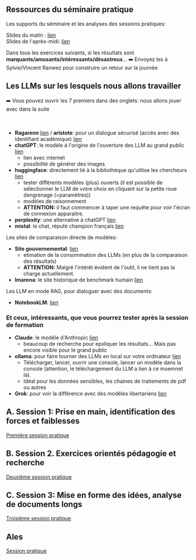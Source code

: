

## Ressources du séminaire pratique

Les supports du séminaire et les analyses des sessions pratiques:

Slides du matin : [lien](https://github.com/vguigue/tuto-LLM/blob/main/ressources/séminaire.pdf)<BR>
Slides de l'après-midi: [lien](https://github.com/vguigue/tuto-LLM/blob/main/ressources/practical.pdf)


Dans tous les exercices suivants, si les résultats sont **marquants/amusants/intéressants/désastreux**... ➡️ Envoyez les à Sylvie/Vincent Ranwez pour construire un retour sur la journée

## Les LLMs sur les lesquels nous allons travailler

<div class="ex-box">
➡️ Vous pouvez ouvrir les 7 premiers dans des onglets: nous allons jouer avec dans la suite
</div>
<BR>
<BR>

- **Ragarenn** [lien](https://ragarenn.eskemm-numerique.fr/demo@institut-agro/app) / **aristote**: pour un dialogue sécurisé (accès avec des identifiant académique) [lien](https://chat.aristote.education)
- **chatGPT**: le modèle à l'origine de l'ouverture des LLM au grand public [lien](https://chatgpt.com/)
    - lien avec internet
    - possibilité de générer des images
- **huggingface**: directement lié à la bibliothèque qu'utilise les chercheurs [lien](https://huggingface.co/chat/)
    - tester différents modèles (plus) ouverts (il est possible de sélectionner le LLM de votre choix en cliquant sur la petite roue dengrenage (=paramètres))
    - modèles de raisonnement
    - **ATTENTION:** il faut commencer à taper une requête pour voir l'écran de connexion apparaitre.
- **perplexity**: une alternative à chatGPT [lien](https://www.perplexity.ai/)
- **mistal**: le chat, réputé champion français [lien](https://chat.mistral.ai/)

Les sites de comparaison directe de modèles:

- **Site gouvernemental**: [lien](https://www.comparia.beta.gouv.fr)
    - etimation de la consommation des LLMs (en plus de la comparaison des résultats)
    - **ATTENTION:** Malgré l'intérêt évident de l'outil, il ne tient pas la charge actuellement.
- **lmarena**: le site historique de benchmark humain [lien](https://lmarena.ai) 

Les LLM en mode RAG, pour dialoguer avec des documents:

- **NotebookLM**: [lien](https://notebooklm.google.com/)




### Et ceux, intéressants, que vous pourrez tester après la session de formation

- **Claude**: le modèle d'Anthropic [lien](https://claude.ai/)
    - beaucoup de recherche pour epxliquer les résultats... Mais pas encore visible pour le grand public
- **ollama**: pour faire tourner des LLMs en local sur votre ordinateur [lien](https://ollama.com/)
    - Télécharger, lancer, ouvrir une console, lancer un modèle dans la console (attention, le téléchargement du LLM a lien à ce moemnet là).
    - Idéal pour les données sensibles, les chaines de traitements de pdf ou autres
- **Grok**: pour voir la différence avec des modèles libertariens [lien](https://grok.com/chat)




## A. Session 1: Prise en main, identification des forces et faiblesses

[Première session pratique](partieintro)

## B. Session 2. Exercices orientés pédagogie et recherche

[Deuxième session pratique](partiepedago)

## C. Session 3: Mise en forme des idées, analyse de documents longs

[Troisième session pratique](partiedoc)

## Ales

[Session pratique](Ales)
